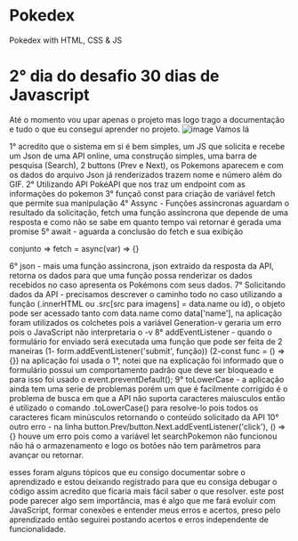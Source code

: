 # Pokedex
Pokedex with HTML, CSS & JS

 # 2° dia do desafio 30 dias de Javascript
Até o momento vou upar apenas o projeto mas logo trago a documentação e tudo o que eu consegui aprender no projeto.
![image](https://user-images.githubusercontent.com/100243659/182614774-f25a5994-05ee-4deb-81de-7cf0ece9ae06.png)
Vamos lá


  1° acredito que o sistema em si é bem simples, um JS que solicita e recebe um Json de uma API online, uma construção simples, uma barra de pesquisa (Search), 2 buttons (Prev e Next), os Pokemons aparecem e com os dados do arquivo Json já renderizados trazem nome e número além do GIF.
  2° Utilizando API PokéAPI que nos traz um endpoint com as informações do pokemon
  3° funçaõ const para criação de variável fetch que permite sua manipulação
  4° Assync - Funções assíncronas aguardam o resultado da solicitação, fetch uma função assíncrona que depende de uma resposta e como não se sabe em quanto tempo vai retornar é gerada uma promise
  5° await - aguarda a conclusão do fetch e sua exibição 

conjunto => fetch = async(var) => {}

  6° json - mais uma função assincrona, json extraido da resposta da API, retorna os dados para que uma função possa renderizar os dados recebidos no caso apresenta os Pokémons com seus dados.
7° Solicitando dados da API - precisamos descrever o caminho todo no caso utilizando a função (.innerHTML ou .src[src para imagens] = data.name ou id), o objeto pode ser acessado tanto com data.name como data['name'], na aplicação foram utilizados os colchetes pois a variável Generation-v geraria um erro pois o JavaScript não interpretaria o -v 
  8° addEventListener - quando o formulário for enviado será executada uma função que pode ser feita de 2 maneiras 
(1- form.addEventListener('submit', função))
(2-const func = () => {})
na aplicação foi usada o 1°, notei que na explicação foi informado que o formulário possui um comportamento padrão que deve ser bloqueado e para isso foi usado o event.preventDefault();
  9° toLowerCase - a aplicação ainda tem uma serie de problemas porém um que é facilmente corrigido é o problema de busca em que a API não suporta caracteres maiusculos então é utilizado o comando .toLowerCase() para resolve-lo pois todos os caracteres ficam minúsculos retornando o conteúdo solicitado da API
  10° outro erro - na linha button.Prev/button.Next.addEventListener('click'), () =>{} houve um erro pois como a variável let searchPokemon não funcionou não há o armazenamento e logo os botões não tem parâmetros para avançar ou retornar.

  esses foram alguns tópicos que eu consigo documentar sobre o aprendizado e estou deixando registrado para que eu consiga debugar o código assim acredito que ficaria mais fácil saber o que resolver.
  este post pode parecer algo sem importância, mas é algo que me fará evoluir com JavaScript, formar conexões e entender meus erros e acertos, preso pelo aprendizado então seguirei postando acertos e erros independente de funcionalidade.
